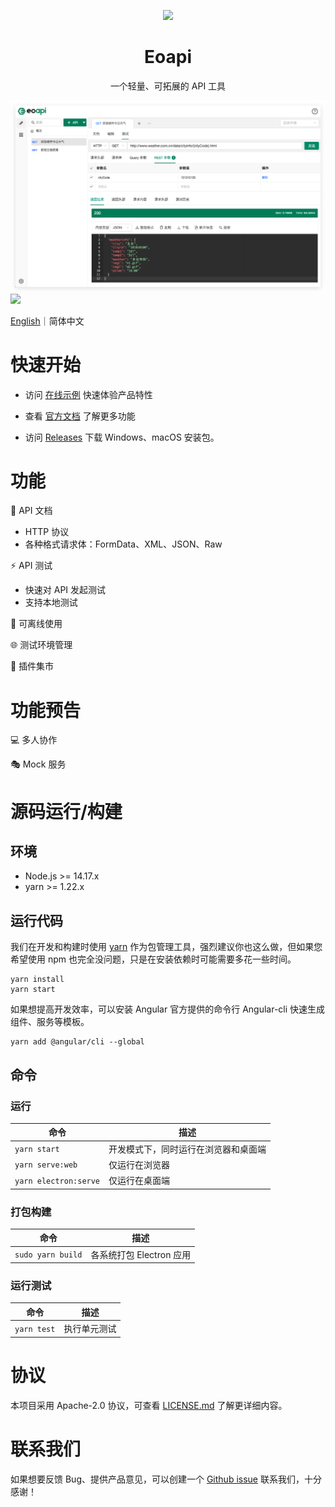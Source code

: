 <p align="center">
  <a href="https://github.com/eolinker/eoapi">
    <img width="200" src="./wiki/images/logo.png">
  </a>
</p>
</p>

<h1 align="center">Eoapi</h1>
<div align="center">
一个轻量、可拓展的 API 工具
</div>

![](./wiki/images/preview_1.png)
![](assets/2022-06-07-19-03-39.png)

[English](wiki/README.en.md)｜简体中文

# 快速开始

- 访问 [在线示例](https://demo.eoapi.io/) 快速体验产品特性

- 查看 [官方文档](https://www.eoapi.io/docs/about.html) 了解更多功能

- 访问 [Releases](https://github.com/eolinker/eoapi/releases) 下载 Windows、macOS 安装包。

# 功能

📃 API 文档

- HTTP 协议
- 各种格式请求体：FormData、XML、JSON、Raw

⚡ API 测试

- 快速对 API 发起测试
- 支持本地测试

📶 可离线使用

🌐 测试环境管理

🌱 插件集市

# 功能预告

💻 多人协作

🎭 Mock 服务

# 源码运行/构建

## 环境

- Node.js >= 14.17.x
- yarn >= 1.22.x

## 运行代码

我们在开发和构建时使用 [yarn](https://yarnpkg.com/) 作为包管理工具，强烈建议你也这么做，但如果您希望使用 npm 也完全没问题，只是在安装依赖时可能需要多花一些时间。

```
yarn install
yarn start
```

如果想提高开发效率，可以安装 Angular 官方提供的命令行 Angular-cli 快速生成组件、服务等模板。

```
yarn add @angular/cli --global
```

## 命令

### 运行

| 命令                  | 描述                                 |
| --------------------- | ------------------------------------ |
| `yarn start`          | 开发模式下，同时运行在浏览器和桌面端 |
| `yarn serve:web`      | 仅运行在浏览器                       |
| `yarn electron:serve` | 仅运行在桌面端                       |

### 打包构建

| 命令              | 描述                     |
| ----------------- | ------------------------ |
| `sudo yarn build` | 各系统打包 Electron 应用 |

### 运行测试

| 命令        | 描述         |
| ----------- | ------------ |
| `yarn test` | 执行单元测试 |

# 协议

本项目采用 Apache-2.0 协议，可查看 [LICENSE.md](LICENSE) 了解更详细内容。

# 联系我们

如果想要反馈 Bug、提供产品意见，可以创建一个 [Github issue](https://github.com/eolinker/eoapi/issues) 联系我们，十分感谢！
